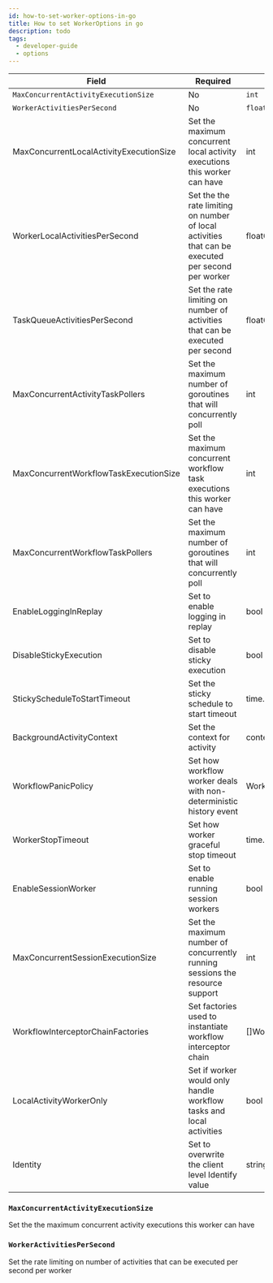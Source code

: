 ```yaml
---
id: how-to-set-worker-options-in-go
title: How to set WorkerOptions in go
description: todo
tags:
  - developer-guide
  - options
---
```


| Field | Required |  Type | Example |
| ----- | -------- | ----- | ------- |
| `MaxConcurrentActivityExecutionSize` | No | `int` | [👀](#maxconcurrentactivityexecutionsize) |
| `WorkerActivitiesPerSecond` | No | `float64` | |
| MaxConcurrentLocalActivityExecutionSize | Set the maximum concurrent local activity executions this worker can have | int |
| WorkerLocalActivitiesPerSecond | Set the the rate limiting on number of local activities that can be executed per second per worker | float64 |
| TaskQueueActivitiesPerSecond | Set the rate limiting on number of activities that can be executed per second | float64 |
| MaxConcurrentActivityTaskPollers | Set the maximum number of goroutines that will concurrently poll | int |
| MaxConcurrentWorkflowTaskExecutionSize | Set the maximum concurrent workflow task executions this worker can have | int |
| MaxConcurrentWorkflowTaskPollers | Set the maximum number of goroutines that will concurrently poll | int |
| EnableLoggingInReplay | Set to enable logging in replay | bool |
| DisableStickyExecution | Set to disable sticky execution | bool |
| StickyScheduleToStartTimeout | Set the sticky schedule to start timeout | time.Duration |
| BackgroundActivityContext | Set the context for activity | context.Context |
| WorkflowPanicPolicy | Set  how workflow worker deals with non-deterministic history event | WorkflowPanicPolicy |
| WorkerStopTimeout | Set how worker graceful stop timeout | time.Duration |
| EnableSessionWorker | Set to enable running session workers | bool |
| MaxConcurrentSessionExecutionSize | Set the maximum number of concurrently running sessions the resource support | int |
| WorkflowInterceptorChainFactories | Set factories used to instantiate workflow interceptor chain | []WorkflowInterceptor |
| LocalActivityWorkerOnly | Set if worker would only handle workflow tasks and local activities | bool |
| Identity | Set to overwrite the client level Identify value | string |

### `MaxConcurrentActivityExecutionSize`

Set the the maximum concurrent activity executions this worker can have

### `WorkerActivitiesPerSecond`

Set the rate limiting on number of activities that can be executed per second per worker
